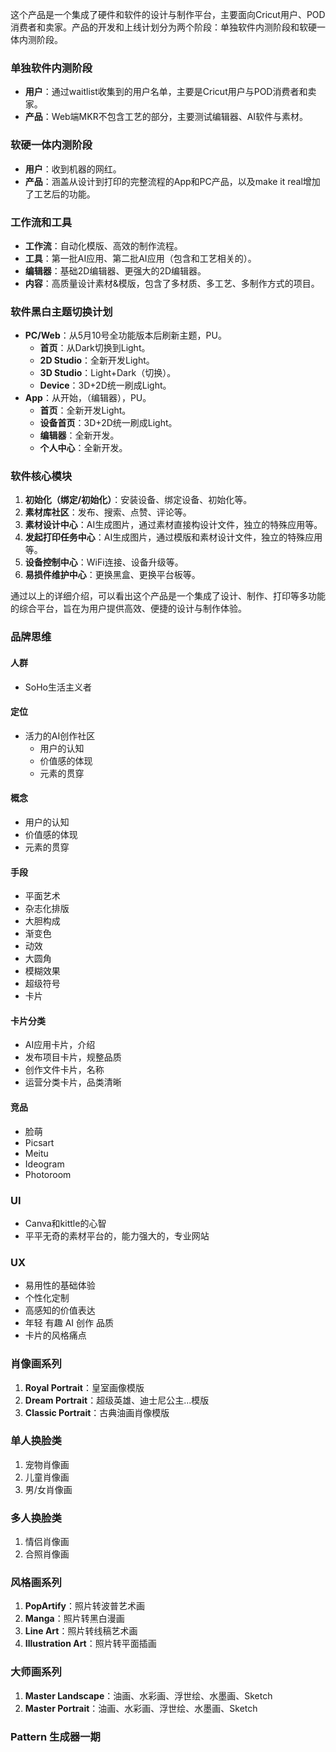 这个产品是一个集成了硬件和软件的设计与制作平台，主要面向Cricut用户、POD消费者和卖家。产品的开发和上线计划分为两个阶段：单独软件内测阶段和软硬一体内测阶段。

### 单独软件内测阶段
- **用户**：通过waitlist收集到的用户名单，主要是Cricut用户与POD消费者和卖家。
- **产品**：Web端MKR不包含工艺的部分，主要测试编辑器、AI软件与素材。

### 软硬一体内测阶段
- **用户**：收到机器的网红。
- **产品**：涵盖从设计到打印的完整流程的App和PC产品，以及make it real增加了工艺后的功能。



### 工作流和工具
- **工作流**：自动化模版、高效的制作流程。
- **工具**：第一批AI应用、第二批AI应用（包含和工艺相关的）。
- **编辑器**：基础2D编辑器、更强大的2D编辑器。
- **内容**：高质量设计素材&模版，包含了多材质、多工艺、多制作方式的项目。

### 软件黑白主题切换计划
- **PC/Web**：从5月10号全功能版本后刷新主题，PU。
  - **首页**：从Dark切换到Light。
  - **2D Studio**：全新开发Light。
  - **3D Studio**：Light+Dark（切换）。
  - **Device**：3D+2D统一刷成Light。
- **App**：从开始，（编辑器），PU。
  - **首页**：全新开发Light。
  - **设备首页**：3D+2D统一刷成Light。
  - **编辑器**：全新开发。
  - **个人中心**：全新开发。

### 软件核心模块
1. **初始化（绑定/初始化）**：安装设备、绑定设备、初始化等。
2. **素材库社区**：发布、搜索、点赞、评论等。
3. **素材设计中心**：AI生成图片，通过素材直接构设计文件，独立的特殊应用等。
4. **发起打印任务中心**：AI生成图片，通过模版和素材设计文件，独立的特殊应用等。
5. **设备控制中心**：WiFi连接、设备升级等。
6. **易损件维护中心**：更换黑盒、更换平台板等。

通过以上的详细介绍，可以看出这个产品是一个集成了设计、制作、打印等多功能的综合平台，旨在为用户提供高效、便捷的设计与制作体验。
### 品牌思维

#### 人群
- SoHo生活主义者

#### 定位
- 活力的AI创作社区
  - 用户的认知
  - 价值感的体现
  - 元素的贯穿

#### 概念
- 用户的认知
- 价值感的体现
- 元素的贯穿

#### 手段
- 平面艺术
- 杂志化排版
- 大胆构成
- 渐变色
- 动效
- 大圆角
- 模糊效果
- 超级符号
- 卡片

#### 卡片分类
- AI应用卡片，介绍
- 发布项目卡片，规整品质
- 创作文件卡片，名称
- 运营分类卡片，品类清晰

#### 竞品
- 脸萌
- Picsart
- Meitu
- Ideogram
- Photoroom

### UI
- Canva和kittle的心智
- 平平无奇的素材平台的，能力强大的，专业网站

### UX
- 易用性的基础体验
- 个性化定制
- 高感知的价值表达
- 年轻 有趣 AI 创作 品质
- 卡片的风格痛点

### 肖像画系列
1. **Royal Portrait**：皇室画像模版
2. **Dream Portrait**：超级英雄、迪士尼公主...模版
3. **Classic Portrait**：古典油画肖像模版

### 单人换脸类
1. 宠物肖像画
2. 儿童肖像画
3. 男/女肖像画

### 多人换脸类
1. 情侣肖像画
2. 合照肖像画

### 风格画系列
1. **PopArtify**：照片转波普艺术画
2. **Manga**：照片转黑白漫画
3. **Line Art**：照片转线稿艺术画
4. **Illustration Art**：照片转平面插画

### 大师画系列
1. **Master Landscape**：油画、水彩画、浮世绘、水墨画、Sketch
2. **Master Portrait**：油画、水彩画、浮世绘、水墨画、Sketch

### Pattern 生成器一期

